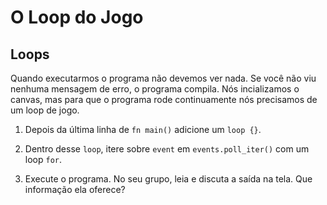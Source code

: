 # O Loop do Jogo

## Loops

Quando executarmos o programa não devemos ver nada. Se você não viu nenhuma mensagem de erro, o programa compila.
Nós incializamos o canvas, mas para que o programa rode continuamente nós precisamos de um loop de jogo.

1. Depois da última linha de `fn main()` adicione um `loop {}`.

2. Dentro desse `loop`, itere sobre `event` em `events.poll_iter()` com um loop `for`.

3. Execute o programa. No seu grupo, leia e discuta a saída na tela. Que informação ela oferece?
